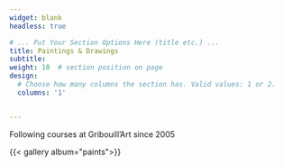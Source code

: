 ```yaml
---
widget: blank
headless: true

# ... Put Your Section Options Here (title etc.) ...
title: Paintings & Drawings
subtitle:
weight: 10  # section position on page
design:
  # Choose how many columns the section has. Valid values: 1 or 2.
  columns: '1'


---
```


Following courses at Gribouill’Art since 2005

{{< gallery album="paints">}}
